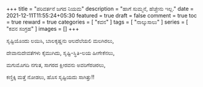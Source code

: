 +++
title = "ಪರಿವರ್ತನೆ ಜಗದ ನಿಯಮ"
description = "ಹಾಗೆ ಸುಮ್ಮನೆ, ಹೆಚ್ಚೇನು ಇಲ್ಲ."
date = 2021-12-11T11:55:24+05:30
featured = true
draft = false
comment = true
toc = true
reward = true
categories = [
  "ಕವನ"
]
tags = [
  "ನಾಲ್ಕುಸಾಲು"
]
series = [
  "ಕವನ ಸಂಗ್ರಹ"
]
images = []
+++

<!--more-->

ಸೃಷ್ಟಿಯೊಂದು ಲಯಿಸಿ, ಬಾಲಕೃಷ್ಣನು ಆಲದೆಲೆಯಲಿ ಮಲಗಿರಲು,

ದೇವಾನುದೇವತೆಗಳು ಕೈಮುಗಿದು, ಸೃಷ್ಟಿ-ಸ್ಥಿತಿ-ಲಯ ಹೀಗೇಕೆನಲು,

ಮಗುಮೊಗದಿ ನಗುತ, ಸಾಗರದ ಕ್ಷೀರವನು ಅವರಿಗೆರಚಿರಲು,

ಕಣ್ತಿಕ್ಕಿ ಮತ್ತೆ ನೋಡಲು, ಹೊಸ ಸೃಷ್ಟಿಯದು ಸಾಗಿತ್ತು!!
